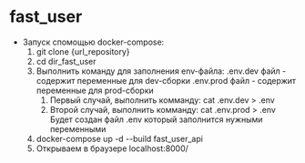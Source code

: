# fast_user

- Запуск спомощью docker-compose:
    1. git clone {url_repository}
    2. cd dir_fast_user
    3. Выполнить команду для заполнения env-файла:
        .env.dev файл - содержит переменные для dev-сборки
        .env.prod файл - содержит переменные для prod-сборки
        1) Первый случай, выполнить комманду:  cat .env.dev > .env
        2) Второй случай, выполнить комманду:  cat .env.prod > .env
        Будет создан файл .env который заполнится нужными переменными
    4. docker-compose up -d --build fast_user_api
    5. Открываем в браузере localhost:8000/
